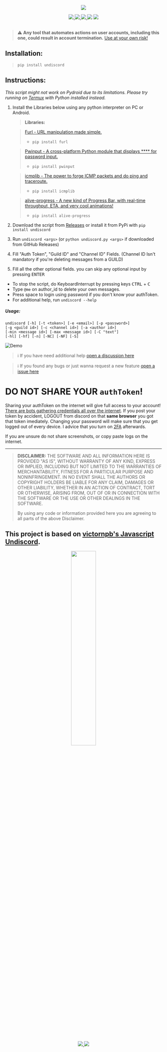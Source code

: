 <p align="center">
  <img src="https://raw.githubusercontent.com/HardcodedCat/undiscord-python/main/.github/ASSETS/title.png">


<div align="center">
  <a href="https://github.com/HardcodedCat/undiscord-python/releases/latest">
    <img src="https://img.shields.io/github/v/tag/HardcodedCat/undiscord-python?style=for-the-badge&label=LATEST"/>
  </a>
  <a href="/LICENSE">
    <img src="https://img.shields.io/github/license/hardcodedcat/undiscord-python?style=for-the-badge"/>
  </a>
  <a href="https://pypi.org/project/undiscord">
    <img src="https://img.shields.io/badge/pypi-3670A0?style=for-the-badge&logo=pypi&logoColor=ffdd54" />
  </a>
  <a>
    <img src="https://img.shields.io/badge/Android-3DDC84?style=for-the-badge&logo=android&logoColor=white"/>
  </a>
  <a>
    <img src="https://img.shields.io/badge/Linux-FCC624?style=for-the-badge&logo=linux&logoColor=black"/>
  </a>
</div>

<br />

> ⚠️ **Any tool that automates actions on user accounts, including this one, could result in account termination.** [Use at your own risk!](https://support.discordapp.com/hc/en-us/articles/115002192352-Automated-user-accounts-self-bots-)

## Installation:

   > `pip install undiscord`

## Instructions:

_This script might not work on Pydroid due to its limitations. Please try running on [Termux](https://github.com/HardcodedCat/termux-monet) with Python installed instead._

1. Install the Libraries below using any python interpreter on PC or Android.

   > **Libraries:**

   > [Furl - URL manipulation made simple.](https://pypi.org/project/furl/)
   > - `pip install furl`

   > [Pwinput - A cross-platform Python module that displays **** for password input.](https://pypi.org/project/pwinput/)
   > - `pip install pwinput`

   > [icmplib - The power to forge ICMP packets and do ping and traceroute.](https://pypi.org/project/icmplib/)
   > - `pip install icmplib`
   
   > [alive-progress - A new kind of Progress Bar, with real-time throughput, ETA, and very cool animations!](https://pypi.org/project/alive-progress/)
   > - `pip install alive-progress`

2. Download the script from [Releases](https://github.com/HardcodedCat/deleteDiscordMessages.py/releases) or install it from PyPi with `pip install undiscord`
3. Run `undiscord <args>` (or `python undiscord.py <args>` if downloaded from GitHub Releases)
4. Fill "Auth Token", "Guild ID" and "Channel ID" Fields. (Channel ID Isn't mandatory if you're deleting messages from a GUILD)
5. Fill all the other optional fields. you can skip any optional input by pressing <kbd>ENTER</kbd>
- To stop the script, do KeyboardInterrupt by pressing keys <kbd>CTRL</kbd> + <kbd>C</kbd>
- Type `@me` on author_id to delete your own messages.
- Press space to login using password if you don't know your authToken.
- For additional help, run `undiscord --help`
##### Usage:
```
undiscord [-h] [-t <token>] [-e <email>] [-p <password>]
[-g <guild id>] [-c <channel id>] [-a <author id>]
[-min <message id>] [-max <message id>] [-C "text"]
[-hl] [-hf] [-n] [-NC] [-NF] [-S]
```

![Demo](https://user-images.githubusercontent.com/103902727/163732932-5f4dda39-363d-456b-b2ae-7aa6dbc6c7f9.gif)

> ℹ️ If you have need additional help [open a discussion here](https://github.com/HelpyFazbear/deleteDiscordMessages.py/discussions)

> ℹ️ If you found any bugs or just wanna request a new feature [open a issue here](https://github.com/HelpyFazbear/deleteDiscordMessages.py/issues/new/choose)

# DO NOT SHARE YOUR `authToken`!

Sharing your authToken on the internet will give full access to your account! [There are bots gathering credentials all over the internet](https://github.com/rndinfosecguy/Scavenger).
If you post your token by accident, LOGOUT from discord on that **same browser** you got that token imediately.
Changing your password will make sure that you get logged out of every device. I advice that you turn on [2FA](https://support.discord.com/hc/en-us/articles/219576828-Setting-up-Two-Factor-Authentication) afterwards.

If you are unsure do not share screenshots, or copy paste logs on the internet.

----
> **DISCLAIMER:**
> THE SOFTWARE AND ALL INFORMATION HERE IS PROVIDED "AS IS", WITHOUT WARRANTY OF ANY KIND, EXPRESS OR IMPLIED, INCLUDING BUT NOT LIMITED TO THE WARRANTIES OF MERCHANTABILITY, FITNESS FOR A PARTICULAR PURPOSE AND NONINFRINGEMENT. IN NO EVENT SHALL THE AUTHORS OR COPYRIGHT HOLDERS BE LIABLE FOR ANY CLAIM, DAMAGES OR OTHER LIABILITY, WHETHER IN AN ACTION OF CONTRACT, TORT OR OTHERWISE, ARISING FROM, OUT OF OR IN CONNECTION WITH THE SOFTWARE OR THE USE OR OTHER DEALINGS IN THE SOFTWARE.
>
> By using any code or information provided here you are agreeing to all parts of the above Disclaimer.

## This project is based on [victornpb's Javascript Undiscord](https://github.com/victornpb/deleteDiscordMessages).

<p align="center">
<img src="https://raw.githubusercontent.com/HardcodedCat/undiscord-python/main/.github/ASSETS/logo.svg" width=40% height=40%>
</p>

<div align="center">
  <a href="https://pypi.org/project/undiscord">
    <img src="https://img.shields.io/pepy/dt/undiscord?style=for-the-badge&logo=pypi&logoColor=yellow&label=PyPi%20Downloads&color=blue"/>
  </a>
  <a href="https://github.com/HardcodedCat/undiscord-python/releases/latest">
    <img src="https://img.shields.io/github/downloads/HardcodedCat/undiscord-python/total?style=for-the-badge&logo=github&color=brightgreen&label=GitHub%20Downloads"/>
  </a>
</div>